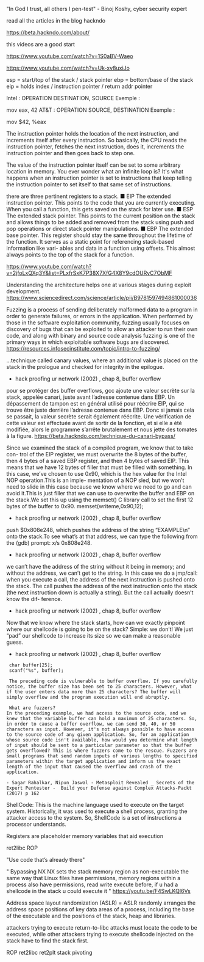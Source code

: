 "In God I trust, all others I pen-test" - Binoj Koshy, cyber security expert


read all the articles in the blog hackndo

https://beta.hackndo.com/about/

this videos are a good start

https://www.youtube.com/watch?v=1S0aBV-Waeo

https://www.youtube.com/watch?v=Uk-xv8uxiJo



esp = start/top of the stack / stack pointer
ebp = bottom/base of the stack
eip = holds index / instruction pointer / return addr pointer

Intel :
OPERATION DESTINATION, SOURCE
Exemple :

mov eax, 42
AT&T :
OPERATION SOURCE, DESTINATION
Exemple :

mov $42, %eax

The instruction pointer holds the location of the next instruction, and increments itself after every instruction. So basically, the CPU reads the instruction pointer, fetches the next instruction, does it, increments the instruction pointer and then goes back to step one.

The value of the instruction pointer itself can be set to some arbitrary location in memory. You ever wonder what an infinite loop is? It's what happens when an instruction pointer is set to instructions that keep telling the instruction pointer to set itself to that same set of instructions.


there are three pertinent registers to a stack.
■ EIP The extended instruction pointer. This points to the code that you are currently executing. When you call a function, this gets saved on the stack for later use.
■ ESP The extended stack pointer. This points to the current position on the stack and allows things to be added and removed from the stack using push and pop operations or direct stack pointer manipulations.
■ EBP The extended base pointer. This register should stay the same throughout the lifetime of the function. It serves as a static point for referencing stack-based information like vari- ables and data in a function using offsets. This almost always points to the top of the stack for a function.


https://www.youtube.com/watch?v=2jfoLxQXq3Y&list=PLxfrSxK7P38X7XfG4X8Y9cdOURvC7ObMF



Understanding the architecture helps one at various stages during exploit development. 
https://www.sciencedirect.com/science/article/pii/B9781597494861000036


Fuzzing is a process of sending deliberately malformed data to a program in order to generate failures, 
or errors in the application. When performed by those in the software exploitation community,
fuzzing usually focuses on discovery of bugs that can be exploited to allow an attacker to run their own code, 
and along with binary and source code analysis fuzzing is one of the primary ways in which exploitable software bugs are discovered.
https://resources.infosecinstitute.com/topic/intro-to-fuzzing/



...technique called canary values, where an additional value is placed on the stack in the prologue and checked for integrity in the epilogue.
- hack proofing ur network (2002) , chap 8, buffer overflow

pour se protéger des buffer overflows, gcc ajoute une valeur secrète sur la stack, appelée canari, juste avant l’adresse contenue dans EBP. Un dépassement de tampon est en général utilisé pour réécrire EIP, qui se trouve être juste derrière l’adresse contenue dans EBP. Donc si jamais cela se passait, la valeur secrète serait également réécrite. Une vérification de cette valeur est effectuée avant de sortir de la fonction, et si elle a été modifiée, alors le programme s’arrête brutalement et nous jette des tomates à la figure.
https://beta.hackndo.com/technique-du-canari-bypass/



Since we examined the stack of a compiled program, we know that to take con- trol of the EIP register, we must overwrite the 8 bytes of the buffer, then 4 bytes of a saved EBP register, and then 4 bytes of saved EIP.
This means that we have 12 bytes of filler that must be filled with something. In this case, we’ve chosen to use 0x90, which is the hex value for the Intel NOP operation.This is an imple- mentation of a NOP sled, but we won’t need to slide in this case because we know where we need to go and can avoid it.This is just filler that we can use to overwrite the buffer and EBP on the stack.We set this up using the memset() C library call to set the first 12 bytes of the buffer to 0x90.
memset(writeme,0x90,12);
- hack proofing ur network (2002) , chap 8, buffer overflow

 push $0x808e248, which pushes the address of the string “EXAMPLE\n” onto the stack.To see what’s at that address, we can type the following from the (gdb) prompt: x/s 0x808e248.
- hack proofing ur network (2002) , chap 8, buffer overflow

 we can’t have the address of the string without it being in memory; and without the address, we can’t get to the string. 
 In this case we do a jmp/call: when you execute a call, the address of the next instruction is pushed onto the stack.
 The call pushes the address of the next instruction onto the stack (the next instruction down is actually a string). But the call actually doesn’t know the dif- ference.
- hack proofing ur network (2002) , chap 8, buffer overflow

 Now that we know where the stack starts, how can we exactly pinpoint where our shellcode is going to be on the stack? Simple: we don’t!
We just “pad” our shellcode to increase its size so we can make a reasonable guess.
- hack proofing ur network (2002) , chap 8, buffer overflow




```
 char buffer[25];
 scanf("%s", buffer);

 The preceding code is vulnerable to buffer overflow. If you carefully notice, the buffer size has been set to 25 characters. However, what if the user enters data more than 25 characters? The buffer will simply overflow and the program execution will end abruptly.

 What are fuzzers?
In the preceding example, we had access to the source code, and we knew that the variable buffer can hold a maximum of 25 characters. So, in order to cause a buffer overflow, we can send 30, 40, or 50 characters as input. However, it's not always possible to have access to the source code of any given application. So, for an application whose source code isn't available, how would you determine what length of input should be sent to a particular parameter so that the buffer gets overflowed? This is where fuzzers come to the rescue. Fuzzers are small programs that send random inputs of various lengths to specified parameters within the target application and inform us the exact length of the input that caused the overflow and crash of the application.

- Sagar Rahalkar, Nipun Jaswal - Metasploit Revealed _ Secrets of the Expert Pentester -  Build your Defense against Complex Attacks-Packt (2017) p 162
```


ShellCode: This is the machine language used to execute on the target system. Historically, it was used to execute a shell process, granting the attacker access to the system. So, ShellCode is a set of instructions a processor understands.

Registers are placeholder memory variables that aid execution




  ret2libc
  ROP

  "Use code that’s already there"


"
Bypassing NX
NX sets the stack memory region as non-executable
the same way that Linux files have permissions, memory regions within a process also have permissions, read write execute
before, if u had a shellcode in the stack u could execute it
"
https://youtu.be/F4SwLKQI6Vs


Address space layout randomization (ASLR) = ASLR randomly arranges the address space positions of key data areas of a process, including the base of the executable and the positions of the stack, heap and libraries.

attackers trying to execute return-to-libc attacks must locate the code to be executed, while other attackers trying to execute shellcode injected on the stack have to find the stack first.


ROP
ret2libc
ret2plt
stack pivoting
